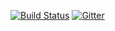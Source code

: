 [![Build Status](https://travis-ci.org/mojo-js/watchable-collection.js.svg)](https://travis-ci.org/mojo-js/watchable-object.js) [![Gitter](https://badges.gitter.im/Join%20Chat.svg)](https://gitter.im/mojo-js/watchable-collection.js?utm_source=badge&utm_medium=badge&utm_campaign=pr-badge)

